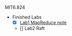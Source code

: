 MIT6.824  
* Finished Labs  
  - [x] [Lab1 MapReduce note](http://plutolove.hatenablog.com/entry/2017/03/29/162635)  
  - [] Lab2 Raft